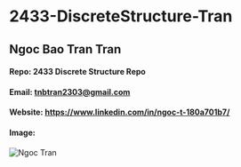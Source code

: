 # 2433-DiscreteStructure-Tran
## Ngoc Bao Tran Tran
#### Repo: 2433 Discrete Structure Repo
#### Email: tnbtran2303@gmail.com
#### Website: https://www.linkedin.com/in/ngoc-t-180a701b7/
#### Image:
![Ngoc Tran](https://scontent-dfw5-2.xx.fbcdn.net/v/t39.30808-6/310002812_4911298368970978_5843657623789372173_n.jpg?_nc_cat=107&ccb=1-7&_nc_sid=09cbfe&_nc_ohc=i75WralACIgAX8hZr2r&tn=6JnqGxnl02iQ97Uq&_nc_ht=scontent-dfw5-2.xx&oh=00_AT_DXRHsgDibmY8buDR29m0qHSCyoZlk6zvfQhKBR_Sdbw&oe=63486C1A)
